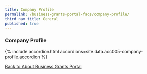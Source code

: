 ```yaml
---
title: Company Profile
permalink: /business-grants-portal-faqs/company-profile/
third_nav_title: General
published: true
---
```


### Company Profile

{% include accordion.html accordions=site.data.acc005-company-profile.accordion %}

[Back to  About Business Grants Portal](/business-grants-portal/)